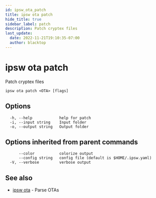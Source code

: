 ```yaml
---
id: ipsw_ota_patch
title: ipsw ota patch
hide_title: true
sidebar_label: patch
description: Patch cryptex files
last_update:
  date: 2022-11-21T19:10:35-07:00
  author: blacktop
---
```

# ipsw ota patch

Patch cryptex files

```
ipsw ota patch <OTA> [flags]
```

## Options

```
  -h, --help            help for patch
  -i, --input string    Input folder
  -o, --output string   Output folder
```

## Options inherited from parent commands

```
      --color           colorize output
      --config string   config file (default is $HOME/.ipsw.yaml)
  -V, --verbose         verbose output
```

## See also

* [ipsw ota](/docs/cli/ota/ipsw_ota)	 - Parse OTAs

